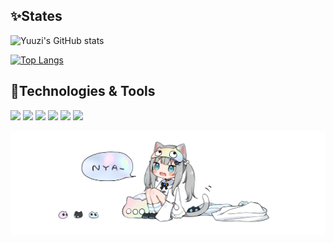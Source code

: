 ## ✨States

![Yuuzi's GitHub stats](https://github-readme-stats.vercel.app/api?username=goldorange261&show_icons=true&title_color=8cd5eb&text_color=336887&icon_color=3e3b44&bg_color=ffffff&include_all_commits=true)

[![Top Langs](https://github-readme-stats.vercel.app/api/top-langs/?username=goldorange261&layout=compact&title_color=8cd5eb)](https://github.com/GoldOrange261?tab=repositories)

## 🔧Technologies & Tools

![](https://img.shields.io/badge/OS-Windows-informational?style=flat&logo=Windows&logoColor=white&color=8cd5eb)
![](https://img.shields.io/badge/Editer-vscode-informational?style=flat&logo=visualstudiocode&logoColor=white&color=8cd5eb)
![](https://img.shields.io/badge/Code-Python-informational?style=flat&logo=Python&logoColor=white&color=8cd5eb)
![](https://img.shields.io/badge/Code-C-informational?style=flat&logo=c&logoColor=white&color=8cd5eb)
![](https://img.shields.io/badge/Code-C++-informational?style=flat&logo=cplusplus&logoColor=white&color=8cd5eb)
![](https://img.shields.io/badge/Shell-wt-informational?style=flat&logo=windowsterminal&logoColor=white&color=8cd5eb)

[![](https://raw.githubusercontent.com/GoldOrange261/GoldOrange261/main/img/nachoneko.png)](https://nanyanostore.com/)

<!--
**GoldOrange261/GoldOrange261** is a ✨ _special_ ✨ repository because its `README.md` (this file) appears on your GitHub profile.

Here are some ideas to get you started:

- 🔭 I’m currently working on ...
- 🌱 I’m currently learning ...
- 👯 I’m looking to collaborate on ...
- 🤔 I’m looking for help with ...
- 💬 Ask me about ...
- 📫 How to reach me: ...
- 😄 Pronouns: ...
- ⚡ Fun fact: ...
-->
